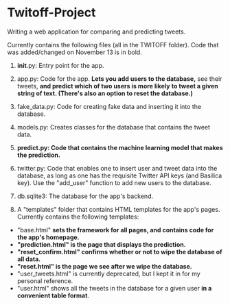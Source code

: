# Twitoff-Project
Writing a web application for comparing and predicting tweets.

Currently contains the following files (all in the TWITOFF folder).
Code that was added/changed on November 13 is in bold.

1. __init__.py: Entry point for the app.

2. app.py: Code for the app. **Lets you add users to the database,**
see their tweets, **and predict which of two users is more likely**
**to tweet a given string of text. (There's also an option to reset the database.)**

3. fake_data.py: Code for creating fake data and inserting it into the database.

4. models.py: Creates classes for the database that contains the tweet data.

5. **predict.py: Code that contains the machine learning model that makes the prediction.**

6. twitter.py: Code that enables one to insert user and tweet data into the database,
as long as one has the requisite Twitter API keys (and Basilica key). Use the "add_user"
function to add new users to the database.

7. db.sqlite3: The database for the app's backend.

8. A "templates" folder that contains HTML templates for the app's pages.
Currently contains the following templates:
* "base.html" **sets the framework for all pages, and contains code for the app's homepage.**
* **"prediction.html" is the page that displays the prediction.**
* **"reset_confirm.html" confirms whether or not to wipe the database of all data.**
* **"reset.html" is the page we see after we wipe the database.**
* "user_tweets.html" is currently deprecated, but I kept it in for my personal reference.
* "user.html" shows all the tweets in the database for a given user **in a convenient table format**.